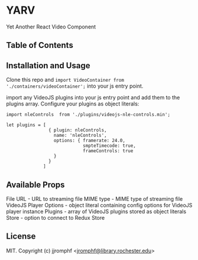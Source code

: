 # YARV

Yet Another React Video Component

## Table of Contents

<!-- START doctoc -->
<!-- END doctoc -->
## Installation and Usage

Clone this repo and `import VideoContainer from './containers/videoContainer';` into your js entry point.

import any VideoJS plugins into your js entry point and add them to the plugins array. Configure your plugins as object literals:
```
import nleControls  from './plugins/videojs-nle-controls.min';

let plugins = [
                { plugin: nleControls,
                  name: 'nleControls',
                  options: { framerate: 24.0,
                             smpteTimecode: true,
                             frameControls: true
                  }
                }
              ]
```
## Available Props
File URL - URL to streaming file
MIME type - MIME type of streaming file
VideoJS Player Options - object literal containing config options for VideoJS player instance
Plugins - array of VideoJS plugins stored as object literals
Store - option to connect to Redux Store

## License

MIT. Copyright (c) jjromphf &lt;jromphf@library.rochester.edu&gt;


[videojs]: http://videojs.com/
[react]: https://facebook.github.io/react/
